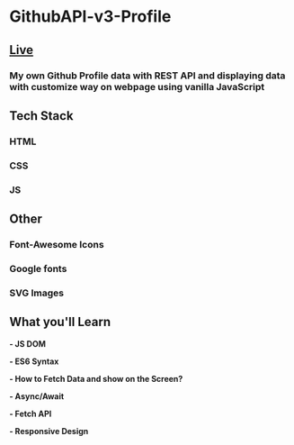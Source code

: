 
# GithubAPI-v3-Profile

## [Live](https://alidhuniya.github.io/GithubAPI-v3-Profile/)

### My own Github Profile data with REST API and displaying data with customize way on webpage using vanilla JavaScript

## Tech Stack

 ### HTML
 ### CSS
 ### JS

 ## Other

 ### Font-Awesome Icons
 ### Google fonts
 ### SVG Images

 ## What you'll Learn

   **- JS DOM**

   **- ES6 Syntax**

   **- How to Fetch Data and show on the Screen?**

   **- Async/Await**

   **-  Fetch API**

   **- Responsive Design**
